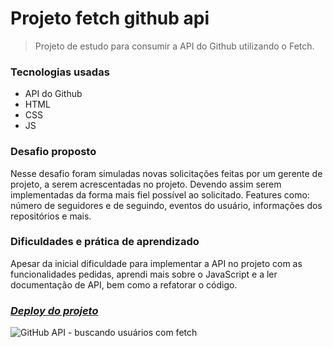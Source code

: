 # Projeto fetch github api

> Projeto de estudo para consumir a API do Github utilizando o Fetch.

### Tecnologias usadas
- API do Github
- HTML
- CSS
- JS

### Desafio proposto
Nesse desafio foram simuladas novas solicitações feitas por um
gerente de projeto, a serem acrescentadas no projeto. Devendo assim serem implementadas da forma mais fiel possível ao solicitado. Features como: número de seguidores e de seguindo, eventos do usuário, informações dos repositórios e mais.

### Dificuldades e prática de aprendizado 
Apesar da inicial dificuldade para implementar a API no projeto com as funcionalidades pedidas, aprendi mais sobre o JavaScript e a ler documentação de API, bem como a refatorar o código.  

### [*Deploy do projeto*](https://projeto-api-github-mejessica.vercel.app/)

![GitHub API - buscando usuários com fetch](https://github.com/mejessica/projeto-api-github/assets/82670472/80e908b4-4bd2-449e-b913-6a4a596f71a0)

